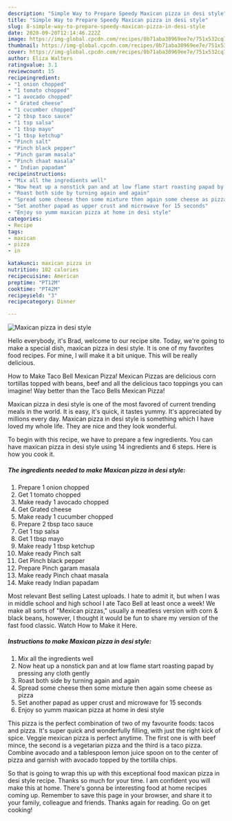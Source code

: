 ```yaml
---
description: "Simple Way to Prepare Speedy Maxican pizza in desi style"
title: "Simple Way to Prepare Speedy Maxican pizza in desi style"
slug: 8-simple-way-to-prepare-speedy-maxican-pizza-in-desi-style
date: 2020-09-20T12:14:46.222Z
image: https://img-global.cpcdn.com/recipes/0b71aba30969ee7e/751x532cq70/maxican-pizza-in-desi-style-recipe-main-photo.jpg
thumbnail: https://img-global.cpcdn.com/recipes/0b71aba30969ee7e/751x532cq70/maxican-pizza-in-desi-style-recipe-main-photo.jpg
cover: https://img-global.cpcdn.com/recipes/0b71aba30969ee7e/751x532cq70/maxican-pizza-in-desi-style-recipe-main-photo.jpg
author: Eliza Walters
ratingvalue: 3.1
reviewcount: 15
recipeingredient:
- "1 onion chopped"
- "1 tomato chopped"
- "1 avocado chopped"
- " Grated cheese"
- "1 cucumber chopped"
- "2 tbsp taco sauce"
- "1 tsp salsa"
- "1 tbsp mayo"
- "1 tbsp ketchup"
- "Pinch salt"
- "Pinch black pepper"
- "Pinch garam masala"
- "Pinch chaat masala"
- " Indian papadam"
recipeinstructions:
- "Mix all the ingredients well"
- "Now heat up a nonstick pan and at low flame start roasting papad by pressing any cloth gently"
- "Roast both side by turning again and again"
- "Spread some cheese then some mixture then again some cheese as pizza"
- "Set another papad as upper crust and microwave for 15 seconds"
- "Enjoy so yumm maxican pizza at home in desi style"
categories:
- Recipe
tags:
- maxican
- pizza
- in

katakunci: maxican pizza in 
nutrition: 102 calories
recipecuisine: American
preptime: "PT12M"
cooktime: "PT42M"
recipeyield: "3"
recipecategory: Dinner

---
```



![Maxican pizza in desi style](https://img-global.cpcdn.com/recipes/0b71aba30969ee7e/751x532cq70/maxican-pizza-in-desi-style-recipe-main-photo.jpg)

Hello everybody, it's Brad, welcome to our recipe site. Today, we're going to make a special dish, maxican pizza in desi style. It is one of my favorites food recipes. For mine, I will make it a bit unique. This will be really delicious.

How to Make Taco Bell Mexican Pizza! Mexican Pizzas are delicious corn tortillas topped with beans, beef and all the delicious taco toppings you can imagine! Way better than the Taco Bells Mexican Pizza!

Maxican pizza in desi style is one of the most favored of current trending meals in the world. It is easy, it's quick, it tastes yummy. It's appreciated by millions every day. Maxican pizza in desi style is something which I have loved my whole life. They are nice and they look wonderful.


To begin with this recipe, we have to prepare a few ingredients. You can have maxican pizza in desi style using 14 ingredients and 6 steps. Here is how you cook it.

<!--inarticleads1-->

##### The ingredients needed to make Maxican pizza in desi style:

1. Prepare 1 onion chopped
1. Get 1 tomato chopped
1. Make ready 1 avocado chopped
1. Get  Grated cheese
1. Make ready 1 cucumber chopped
1. Prepare 2 tbsp taco sauce
1. Get 1 tsp salsa
1. Get 1 tbsp mayo
1. Make ready 1 tbsp ketchup
1. Make ready Pinch salt
1. Get Pinch black pepper
1. Prepare Pinch garam masala
1. Make ready Pinch chaat masala
1. Make ready  Indian papadam


Most relevant Best selling Latest uploads. I hate to admit it, but when I was in middle school and high school I ate Taco Bell at least once a week! We make all sorts of &#34;Mexican pizzas,&#34; usually a meatless version with corn &amp; black beans, however, I thought it would be fun to share my version of the fast food classic. Watch How to Make it Here. 

<!--inarticleads2-->

##### Instructions to make Maxican pizza in desi style:

1. Mix all the ingredients well
1. Now heat up a nonstick pan and at low flame start roasting papad by pressing any cloth gently
1. Roast both side by turning again and again
1. Spread some cheese then some mixture then again some cheese as pizza
1. Set another papad as upper crust and microwave for 15 seconds
1. Enjoy so yumm maxican pizza at home in desi style


This pizza is the perfect combination of two of my favourite foods: tacos and pizza. It&#39;s super quick and wonderfully filling, with just the right kick of spice. Veggie mexican pizza is perfect anytime. The first one is with beef mince, the second is a vegetarian pizza and the third is a taco pizza. Combine avocado and a tablespoon lemon juice spoon on to the center of pizza and garnish with avocado topped by the tortilla chips. 

So that is going to wrap this up with this exceptional food maxican pizza in desi style recipe. Thanks so much for your time. I am confident you will make this at home. There's gonna be interesting food at home recipes coming up. Remember to save this page in your browser, and share it to your family, colleague and friends. Thanks again for reading. Go on get cooking!
